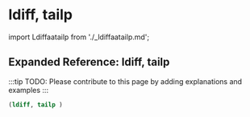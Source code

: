 # ldiff, tailp

import Ldiffaatailp from './_ldiffaatailp.md';

<Ldiffaatailp />

## Expanded Reference: ldiff, tailp

:::tip
TODO: Please contribute to this page by adding explanations and examples
:::

```lisp
(ldiff, tailp )
```
